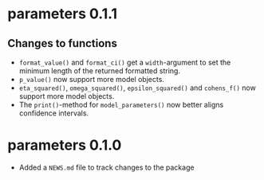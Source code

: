 # parameters 0.1.1

## Changes to functions

  - `format_value()` and `format_ci()` get a `width`-argument to set the minimum length of the returned formatted string.
  - `p_value()` now support more model objects.
  - `eta_squared()`, `omega_squared()`, `epsilon_squared()` and `cohens_f()` now support more model objects.
  - The `print()`-method for `model_parameters()` now better aligns confidence intervals.

# parameters 0.1.0

- Added a `NEWS.md` file to track changes to the package
